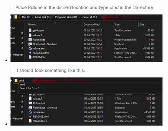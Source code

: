 >Place Rclone in the disired location and type cmd in the dirrectory:
 * <img src=assets/asset1.png>

>It should look something like this:
 * <img src=assets/asset2.png>
